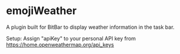 # emojiWeather

A plugin built for BitBar to display weather information in the task bar.

Setup: Assign "apiKey" to your personal API key from https://home.openweathermap.org/api_keys